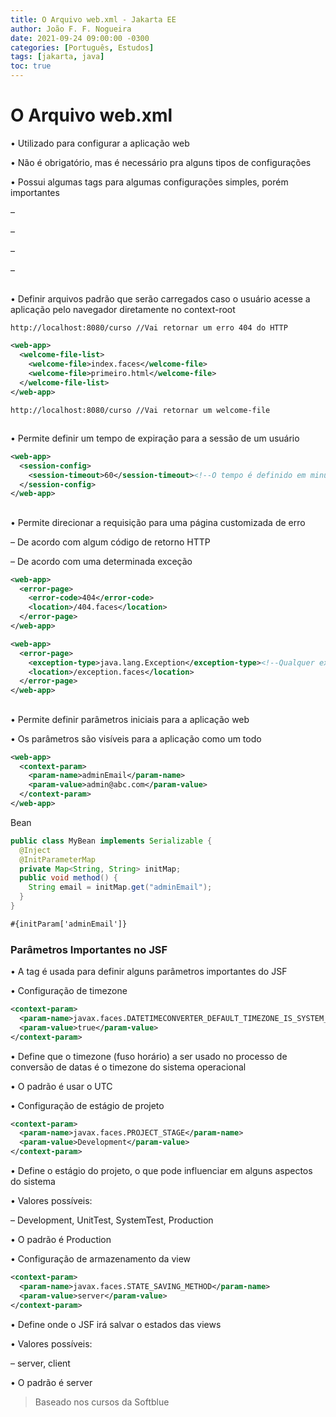 ```yaml
---
title: O Arquivo web.xml - Jakarta EE
author: João F. F. Nogueira
date: 2021-09-24 09:00:00 -0300
categories: [Português, Estudos]
tags: [jakarta, java]
toc: true
---
```


# O Arquivo web.xml

• Utilizado para configurar a aplicação web

• Não é obrigatório, mas é necessário pra alguns tipos de configurações

• Possui algumas tags para algumas configurações simples, porém importantes

– <welcome-file-list>

– <session-config>

– <error-page>

– <context-param>

## <welcome-file-list>

• Definir arquivos padrão que serão carregados caso o usuário acesse a aplicação pelo navegador diretamente no context-root

```
http://localhost:8080/curso //Vai retornar um erro 404 do HTTP
```

```xml
<web-app>
  <welcome-file-list>
    <welcome-file>index.faces</welcome-file>
    <welcome-file>primeiro.html</welcome-file>
  </welcome-file-list>
</web-app>
```

```
http://localhost:8080/curso //Vai retornar um welcome-file
```

## <session-config>

• Permite definir um tempo de expiração para a sessão de um usuário

```xml
<web-app>
  <session-config>
    <session-timeout>60</session-timeout><!--O tempo é definido em minutos. Caso não seja fornecido, um valor padrão é assumido-->
  </session-config>
</web-app>
```

## <error-page>

• Permite direcionar a requisição para uma página customizada de erro

– De acordo com algum código de retorno HTTP

– De acordo com uma determinada exceção

```xml
<web-app>
  <error-page>
    <error-code>404</error-code>
    <location>/404.faces</location>
  </error-page>
</web-app>

<web-app>
  <error-page>
    <exception-type>java.lang.Exception</exception-type><!--Qualquer exceção que ocorrer-->
    <location>/exception.faces</location>
  </error-page>
</web-app>
```

## <context-param>

• Permite definir parâmetros iniciais para a aplicação web

• Os parâmetros são visíveis para a aplicação como um todo

```xml
<web-app>
  <context-param>
    <param-name>adminEmail</param-name>
    <param-value>admin@abc.com</param-value>
  </context-param>
</web-app>
```

Bean
```java
public class MyBean implements Serializable {
  @Inject
  @InitParameterMap
  private Map<String, String> initMap;
  public void method() {
    String email = initMap.get("adminEmail");
  }
}
```

```html
#{initParam['adminEmail']}
```

### Parâmetros Importantes no JSF

• A tag <context-param> é usada para definir alguns parâmetros importantes do JSF

• Configuração de timezone

```xml
<context-param>
  <param-name>javax.faces.DATETIMECONVERTER_DEFAULT_TIMEZONE_IS_SYSTEM_TIMEZONE</param-name>
  <param-value>true</param-value>
</context-param>
```

• Define que o timezone (fuso horário) a ser usado no processo de conversão de datas é o timezone do sistema operacional

• O padrão é usar o UTC

• Configuração de estágio de projeto

```xml
<context-param>
  <param-name>javax.faces.PROJECT_STAGE</param-name>
  <param-value>Development</param-value>
</context-param>
```

• Define o estágio do projeto, o que pode influenciar em alguns aspectos do sistema

• Valores possíveis:

– Development, UnitTest, SystemTest, Production

• O padrão é Production

• Configuração de armazenamento da view

```xml
<context-param>
  <param-name>javax.faces.STATE_SAVING_METHOD</param-name>
  <param-value>server</param-value>
</context-param>
```

• Define onde o JSF irá salvar o estados das views

• Valores possíveis:

– server, client

• O padrão é server

> Baseado nos cursos da Softblue